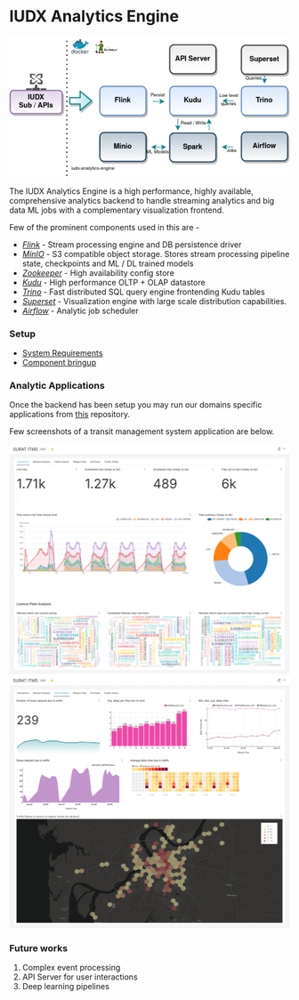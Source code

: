 # IUDX Analytics Engine


<p align="center">
<img src="./docs/images/arch.png">
</p>


The IUDX Analytics Engine is a high performance, highly available, 
comprehensive analytics backend to handle streaming analytics and big 
data ML jobs with a complementary visualization frontend.

Few of the prominent components used in this are - 
- [*Flink*](https://flink.apache.org/) - Stream processing engine and DB persistence driver
- [*MinIO*](https://min.io/) - S3 compatible object storage. Stores stream processing pipeline state, checkpoints and ML / DL trained models
- [*Zookeeper*](https://zookeeper.apache.org/) - High availability config store 
- [*Kudu*](https://kudu.apache.org/) - High performance OLTP + OLAP datastore 
- [*Trino*](https://trino.io/) - Fast distributed SQL query engine frontending Kudu tables
- [*Superset*](https://superset.apache.org/) - Visualization engine with large scale distribution capabilities.
- [*Airflow*](https://airflow.apache.org/) - Analytic job scheduler



### Setup
- [System Requirements](./docs/sysreq.md)
- [Component bringup]()


### Analytic Applications
Once the backend has been setup you may run our domains specific
applications from [this](this) repository.

Few screenshots of a transit management system application are below.

![itms1](./docs/images/itms1.jpg)
![itms2](./docs/images/itms2.jpg)


### Future works
1. Complex event processing
2. API Server for user interactions
3. Deep learning pipelines

